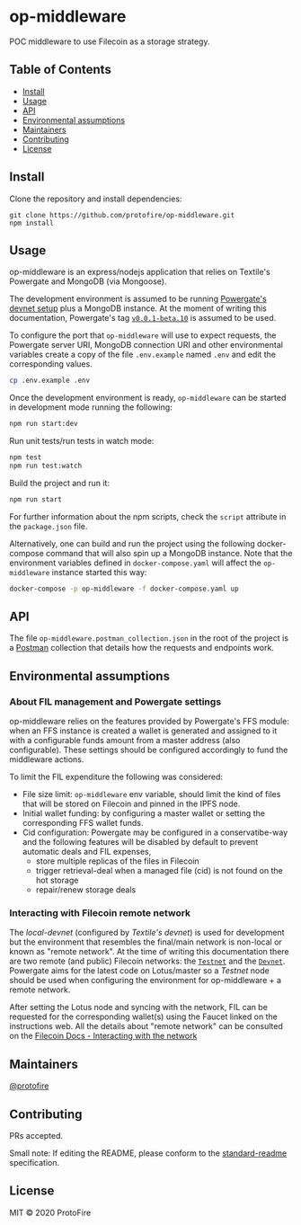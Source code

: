 # op-middleware


POC middleware to use Filecoin as a storage strategy.

## Table of Contents

- [Install](#install)
- [Usage](#usage)
- [API](#api)
- [Environmental assumptions](#Environmental-assumptions)
- [Maintainers](#maintainers)
- [Contributing](#contributing)
- [License](#license)

## Install

Clone the repository and install dependencies:

```
git clone https://github.com/protofire/op-middleware.git
npm install
```

## Usage

op-middleware is an express/nodejs application that relies on Textile's Powergate and MongoDB (via Mongoose).

The development environment is assumed to be running [Powergate's devnet setup](https://docs.textile.io/powergate/devnet/#devnet-with-powergate) plus a MongoDB instance. At the moment of writing this documentation, Powergate's tag [`v0.0.1-beta.10`](https://github.com/textileio/powergate/releases/tag/v0.0.1-beta.10) is assumed to be used.

To configure the port that `op-middleware` will use to expect requests, the Powergate server URI, MongoDB connection URI and other environmental variables create a copy of the file `.env.example` named `.env` and edit the corresponding values.

```sh
cp .env.example .env
```

Once the development environment is ready, `op-middleware` can be started in development mode running the following:

```sh
npm run start:dev
```

Run unit tests/run tests in watch mode:

```sh
npm test
npm run test:watch
```

Build the project and run it:

```sh
npm run start
```

For further information about the npm scripts, check the `script` attribute in the `package.json` file.

Alternatively, one can build and run the project using the following docker-compose command that will also spin up a MongoDB instance. Note that the environment variables defined in `docker-compose.yaml` will affect the `op-middleware` instance started this way:

```sh
docker-compose -p op-middleware -f docker-compose.yaml up
```

## API

The file `op-middleware.postman_collection.json` in the root of the project is a [Postman](https://www.postman.com/) collection that details how the requests and endpoints work.

## Environmental assumptions

### About FIL management and Powergate settings

op-middleware relies on the features provided by Powergate's FFS module: when an FFS instance is created a wallet is generated and assigned to it with a configurable funds amount from a master address (also configurable). These settings should be configured accordingly to fund the middleware actions.

To limit the FIL expenditure the following was considered:

- File size limit: `op-middleware` env variable, should limit the kind of files that will be stored on Filecoin and pinned in the IPFS node.
- Initial wallet funding: by configuring a master wallet or setting the corresponding FFS wallet funds.
- Cid configuration: Powergate may be configured in a conservatibe-way and the following features will be disabled by default to prevent automatic deals and FIL expenses,
  - store multiple replicas of the files in Filecoin
  - trigger retrieval-deal when a managed file (cid) is not found on the hot storage
  - repair/renew storage deals

### Interacting with Filecoin remote network

The *local-devnet* (configured by _Textile's devnet_) is used for development but the environment that resembles the final/main network is non-local or known as "remote network". At the time of writing this documentation there are two remote (and public) Filecoin networks: the [`Testnet`](https://docs.lotu.sh/en+join-testnet) and the [`Devnet`](https://docs.filecoin.io/how-to/build-interacting-with-the-network/#devnet). Powergate aims for the latest code on Lotus/master so a _Testnet_ node should be used when configuring the environment for op-middleware + a remote network.

After setting the Lotus node and syncing with the network, FIL can be requested for the corresponding wallet(s) using the Faucet linked on the instructions web. All the details about "remote network" can be consulted on the [Filecoin Docs - Interacting with the network](https://docs.filecoin.io/how-to/build-interacting-with-the-network/#running-your-own-remote-network)

## Maintainers

[@protofire](https://github.com/protofire)

## Contributing

PRs accepted.

Small note: If editing the README, please conform to the [standard-readme](https://github.com/RichardLitt/standard-readme) specification.

## License

MIT © 2020 ProtoFire
